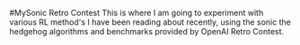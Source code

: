 #MySonic Retro Contest
This is where I am going to experiment with various RL method's I have been reading about recently, using the sonic the hedgehog algorithms and benchmarks provided by OpenAI Retro Contest.
